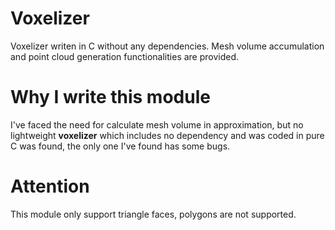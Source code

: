 # Voxelizer

Voxelizer writen in C without any dependencies.
Mesh volume accumulation and point cloud generation functionalities are provided. 

# Why I write this module

I've faced the need for calculate mesh volume in approximation, but no lightweight **voxelizer** which includes no dependency and was coded in pure C was found, the only one I've found has some bugs. 

# Attention

This module only support triangle faces, polygons are not supported.

